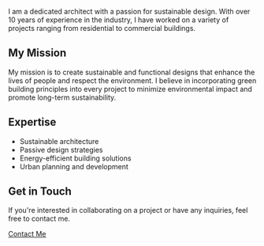 I am a dedicated architect with a passion for sustainable design. With over 10 years of experience in the industry, I have worked on a variety of projects ranging from residential to commercial buildings.

## My Mission

My mission is to create sustainable and functional designs that enhance the lives of people and respect the environment. I believe in incorporating green building principles into every project to minimize environmental impact and promote long-term sustainability.

## Expertise

- Sustainable architecture
- Passive design strategies
- Energy-efficient building solutions
- Urban planning and development

## Get in Touch

If you're interested in collaborating on a project or have any inquiries, feel free to contact me.

[Contact Me](/contact.html)